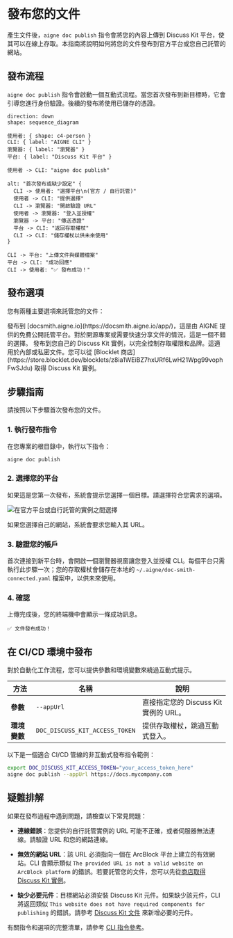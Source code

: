 # 發布您的文件

產生文件後，`aigne doc publish` 指令會將您的內容上傳到 Discuss Kit 平台，使其可以在線上存取。本指南將說明如何將您的文件發布到官方平台或您自己託管的網站。

## 發布流程

`aigne doc publish` 指令會啟動一個互動式流程。當您首次發布到新目標時，它會引導您進行身份驗證。後續的發布將使用已儲存的憑證。

```d2 發布流程 icon=lucide:upload-cloud
direction: down
shape: sequence_diagram

使用者: { shape: c4-person }
CLI: { label: "AIGNE CLI" }
瀏覽器: { label: "瀏覽器" }
平台: { label: "Discuss Kit 平台" }

使用者 -> CLI: "aigne doc publish"

alt: "首次發布或缺少設定" {
  CLI -> 使用者: "選擇平台\n(官方 / 自行託管)"
  使用者 -> CLI: "提供選擇"
  CLI -> 瀏覽器: "開啟驗證 URL"
  使用者 -> 瀏覽器: "登入並授權"
  瀏覽器 -> 平台: "傳送憑證"
  平台 -> CLI: "返回存取權杖"
  CLI -> CLI: "儲存權杖以供未來使用"
}

CLI -> 平台: "上傳文件與媒體檔案"
平台 -> CLI: "成功回應"
CLI -> 使用者: "✅ 發布成功！"

```

## 發布選項

您有兩種主要選項來託管您的文件：

<x-cards data-columns="2">
  <x-card data-title="官方平台" data-icon="lucide:globe">
    發布到 [docsmith.aigne.io](https://docsmith.aigne.io/app/)，這是由 AIGNE 提供的免費公開託管平台。對於開源專案或需要快速分享文件的情況，這是一個不錯的選擇。
  </x-card>
  <x-card data-title="您自己的網站" data-icon="lucide:server">
    發布到您自己的 Discuss Kit 實例，以完全控制存取權限和品牌。這適用於內部或私密文件。您可以從 [Blocklet 商店](https://store.blocklet.dev/blocklets/z8ia1WEiBZ7hxURf6LwH21Wpg99vophFwSJdu) 取得 Discuss Kit 實例。
  </x-card>
</x-cards>

## 步驟指南

請按照以下步驟首次發布您的文件。

### 1. 執行發布指令

在您專案的根目錄中，執行以下指令：

```bash Terminal icon=lucide:terminal
aigne doc publish
```

### 2. 選擇您的平台

如果這是您第一次發布，系統會提示您選擇一個目標。請選擇符合您需求的選項。

![在官方平台或自行託管的實例之間選擇](https://docsmith.aigne.io/image-bin/uploads/9fd929060b5abe13d03cf5eb7aea85aa.png)

如果您選擇自己的網站，系統會要求您輸入其 URL。

### 3. 驗證您的帳戶

首次連接到新平台時，會開啟一個瀏覽器視窗讓您登入並授權 CLI。每個平台只需執行此步驟一次；您的存取權杖會儲存在本地的 `~/.aigne/doc-smith-connected.yaml` 檔案中，以供未來使用。

### 4. 確認

上傳完成後，您的終端機中會顯示一條成功訊息。

```
✅ 文件發布成功！
```

## 在 CI/CD 環境中發布

對於自動化工作流程，您可以提供參數和環境變數來繞過互動式提示。

| 方法 | 名稱 | 說明 |
|---|---|---|
| **參數** | `--appUrl` | 直接指定您的 Discuss Kit 實例的 URL。 |
| **環境變數** | `DOC_DISCUSS_KIT_ACCESS_TOKEN` | 提供存取權杖，跳過互動式登入。 |

以下是一個適合 CI/CD 管線的非互動式發布指令範例：

```bash CI/CD 範例 icon=lucide:workflow
export DOC_DISCUSS_KIT_ACCESS_TOKEN="your_access_token_here"
aigne doc publish --appUrl https://docs.mycompany.com
```

## 疑難排解

如果在發布過程中遇到問題，請檢查以下常見問題：

- **連線錯誤**：您提供的自行託管實例的 URL 可能不正確，或者伺服器無法連線。請驗證 URL 和您的網路連線。

- **無效的網站 URL**：該 URL 必須指向一個在 ArcBlock 平台上建立的有效網站。CLI 會顯示類似 `The provided URL is not a valid website on ArcBlock platform` 的錯誤。若要託管您的文件，您可以先從[商店取得 Discuss Kit 實例](https://store.blocklet.dev/blocklets/z8ia1WEiBZ7hxURf6LwH21Wpg99vophFwSJdu)。

- **缺少必要元件**：目標網站必須安裝 Discuss Kit 元件。如果缺少該元件，CLI 將返回類似 `This website does not have required components for publishing` 的錯誤。請參考 [Discuss Kit 文件](https://www.arcblock.io/docs/web3-kit/en/discuss-kit) 來新增必要的元件。

有關指令和選項的完整清單，請參考 [CLI 指令參考](./cli-reference.md)。